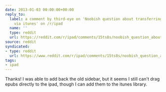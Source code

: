 ```yaml
---
date: 2013-01-03 00:00:00+00:00
reply_to:
  label: a comment by third-eye on 'Noobish question about transferring epubs to ibooks
    via itunes' on /r/ipad
  name: ''
  type: reddit
  url: https://reddit.com/r/ipad/comments/15ts8s/noobish_question_about_transferring_epubs_to/c7prtci/
source: reddit
syndicated:
- type: reddit
  url: https://www.reddit.com/r/ipad/comments/15ts8s/noobish_question_about_transferring_epubs_to/c7pxohg/
tags:
- ipad
---
```


Thanks! I was able to add back the old sidebar, but it seems I still can't drag epubs directly to the ipad, though I can add them to the itunes library.